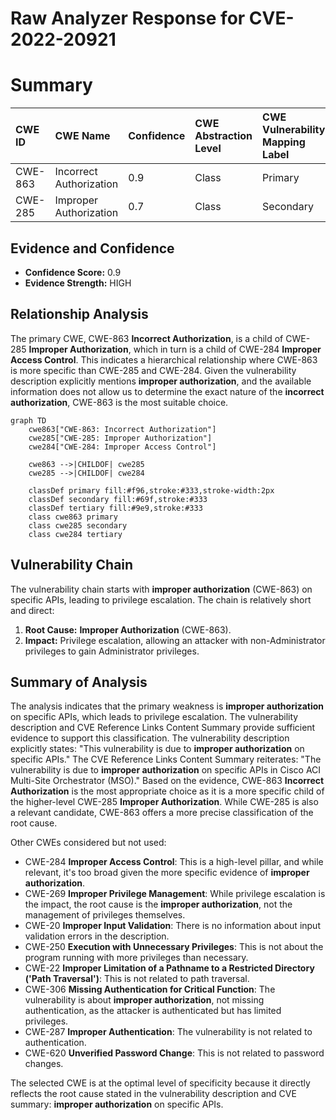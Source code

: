 # Raw Analyzer Response for CVE-2022-20921

# Summary
| CWE ID    | CWE Name                                                                   | Confidence | CWE Abstraction Level | CWE Vulnerability Mapping Label | CWE-Vulnerability Mapping Notes |
| :-------- | :------------------------------------------------------------------------- | :--------- | :-------------------- | :------------------------------ | :------------------------------ |
| CWE-863   | Incorrect Authorization                                                    | 0.9        | Class                 | Primary                         | Allowed-with-Review           |
| CWE-285   | Improper Authorization                                                     | 0.7        | Class                 | Secondary                       | Discouraged                   |

## Evidence and Confidence

*   **Confidence Score:** 0.9
*   **Evidence Strength:** HIGH

## Relationship Analysis
The primary CWE, CWE-863 **Incorrect Authorization**, is a child of CWE-285 **Improper Authorization**, which in turn is a child of CWE-284 **Improper Access Control**. This indicates a hierarchical relationship where CWE-863 is more specific than CWE-285 and CWE-284. Given the vulnerability description explicitly mentions **improper authorization**, and the available information does not allow us to determine the exact nature of the **incorrect authorization**, CWE-863 is the most suitable choice.
```mermaid
graph TD
    cwe863["CWE-863: Incorrect Authorization"]
    cwe285["CWE-285: Improper Authorization"]
    cwe284["CWE-284: Improper Access Control"]
    
    cwe863 -->|CHILDOF| cwe285
    cwe285 -->|CHILDOF| cwe284
    
    classDef primary fill:#f96,stroke:#333,stroke-width:2px
    classDef secondary fill:#69f,stroke:#333
    classDef tertiary fill:#9e9,stroke:#333
    class cwe863 primary
    class cwe285 secondary
    class cwe284 tertiary
```

## Vulnerability Chain
The vulnerability chain starts with **improper authorization** (CWE-863) on specific APIs, leading to privilege escalation. The chain is relatively short and direct:

1.  **Root Cause:** **Improper Authorization** (CWE-863).
2.  **Impact:** Privilege escalation, allowing an attacker with non-Administrator privileges to gain Administrator privileges.

## Summary of Analysis
The analysis indicates that the primary weakness is **improper authorization** on specific APIs, which leads to privilege escalation. The vulnerability description and CVE Reference Links Content Summary provide sufficient evidence to support this classification.
The vulnerability description explicitly states: "This vulnerability is due to **improper authorization** on specific APIs."
The CVE Reference Links Content Summary reiterates: "The vulnerability is due to **improper authorization** on specific APIs in Cisco ACI Multi-Site Orchestrator (MSO)."
Based on the evidence, CWE-863 **Incorrect Authorization** is the most appropriate choice as it is a more specific child of the higher-level CWE-285 **Improper Authorization**. While CWE-285 is also a relevant candidate, CWE-863 offers a more precise classification of the root cause.

Other CWEs considered but not used:

*   CWE-284 **Improper Access Control**: This is a high-level pillar, and while relevant, it's too broad given the more specific evidence of **improper authorization**.
*   CWE-269 **Improper Privilege Management**: While privilege escalation is the impact, the root cause is the **improper authorization**, not the management of privileges themselves.
*   CWE-20 **Improper Input Validation**: There is no information about input validation errors in the description.
*   CWE-250 **Execution with Unnecessary Privileges**: This is not about the program running with more privileges than necessary.
*   CWE-22 **Improper Limitation of a Pathname to a Restricted Directory ('Path Traversal')**: This is not related to path traversal.
*   CWE-306 **Missing Authentication for Critical Function**: The vulnerability is about **improper authorization**, not missing authentication, as the attacker is authenticated but has limited privileges.
*   CWE-287 **Improper Authentication**: The vulnerability is not related to authentication.
*   CWE-620 **Unverified Password Change**: This is not related to password changes.

The selected CWE is at the optimal level of specificity because it directly reflects the root cause stated in the vulnerability description and CVE summary: **improper authorization** on specific APIs.
